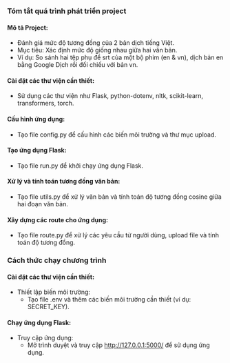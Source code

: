 ### Tóm tắt quá trình phát triển project

#### Mô tả Project:
- Đánh giá mức độ tương đồng của 2 bản dịch tiếng Việt.
- Mục tiêu: Xác định mức độ giống nhau giữa hai văn bản.
- Ví dụ: So sánh hai tệp phụ đề srt của một bộ phim (en & vn), dịch bản en bằng Google Dịch rồi đối chiếu với bản vn.

#### Cài đặt các thư viện cần thiết:
- Sử dụng các thư viện như Flask, python-dotenv, nltk, scikit-learn, transformers, torch.

#### Cấu hình ứng dụng:
- Tạo file config.py để cấu hình các biến môi trường và thư mục upload.

#### Tạo ứng dụng Flask:
- Tạo file run.py để khởi chạy ứng dụng Flask.

#### Xử lý và tính toán tương đồng văn bản:
- Tạo file utils.py để xử lý văn bản và tính toán độ tương đồng cosine giữa hai đoạn văn bản.

#### Xây dựng các route cho ứng dụng:
- Tạo file route.py để xử lý các yêu cầu từ người dùng, upload file và tính toán độ tương đồng.

### Cách thức chạy chương trình

#### Cài đặt các thư viện cần thiết:
- Thiết lập biến môi trường:<br/>
    - Tạo file .env và thêm các biến môi trường cần thiết (ví dụ: SECRET_KEY).

#### Chạy ứng dụng Flask:
- Truy cập ứng dụng:<br/>
    - Mở trình duyệt và truy cập http://127.0.0.1:5000/ để sử dụng ứng dụng.


